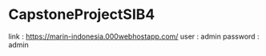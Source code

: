 # CapstoneProjectSIB4

link : https://marin-indonesia.000webhostapp.com/ user : admin password : admin

